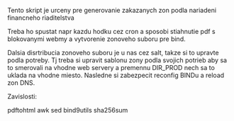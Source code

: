 Tento skript je urceny pre generovanie zakazanych zon podla nariadeni financneho riaditelstva

Treba ho spustat napr kazdu hodku cez cron a sposobi stiahnutie pdf s blokovanymi webmy a vytvorenie zonoveho suboru pre bind. 

Dalsia disrtribucia zonoveho suboru je u nas cez salt, takze si to upravte podla potreby.
Tj treba si upravit sablonu zony podla svojich potrieb aby sa to smerovali na vhodne web servery a premennu DIR_PROD nech sa to uklada na vhodne miesto.
Nasledne si zabezpecit reconfig BINDu a reload zon DNS.

Zavislosti:

pdftohtml
awk
sed
bind9utils
sha256sum
